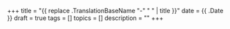 +++
title = "{{ replace .TranslationBaseName "-" " " | title }}"
date = {{ .Date }}
draft = true
tags = []
topics = []
description = ""
+++

#
